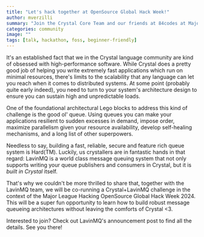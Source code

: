 ```yaml
---
title: "Let's hack together at OpenSource Global Hack Week!"
author: mverzilli
summary: "Join the Crystal Core Team and our friends at 84codes at Major League Hacking OpenSource Global Hack Week 2024, starting on October 4th."
categories: community
image: ""
tags: [talk, hackathon, foss, beginner-friendly]
---
```


It's an established fact that we in the Crystal language community are kind of obsessed with high-performance software.
While Crystal does a pretty good job of helping you write extremely fast applications which run on minimal resources,
there's limits to the scalability that any language can let you reach when it comes to distributed systems.
At some point (probably quite early indeed), you need to turn to your system's architecture design to ensure you can
sustain high and unpredictable loads.

One of the foundational architectural Lego blocks to address this kind of challenge is the good ol' queue. Using queues you can
make your applications resilient to sudden excesses in demand, impose order, maximize parallelism given your resource availability,
develop self-healing mechanisms, and a long list of other superpowers.

Needless to say, building a fast, reliable, secure and feature rich queue system is Hard(TM). Luckily, us crystallers are in fantastic
hands in that regard: LavinMQ is a world class message queuing system that not only supports writing your queue publishers and consumers
in Crystal, but it is *built in Crystal* itself.

That's why we couldn't be more thrilled to share that, together with the LavinMQ team, we will be co-running a Crystal+LavinMQ challenge
in the context of the Major League Hacking OpenSource Global Hack Week 2024. This will be a super fun opportunity to learn how to
build robust message queueing architectures without leaving the comforts of Crystal <3. 

Interested to join? Check out LavinMQ's announcement post to find all the details. See you there!

